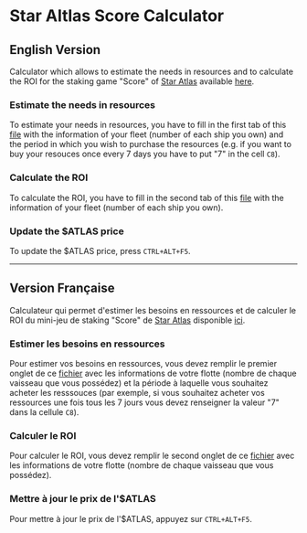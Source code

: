 # Star Altlas Score Calculator

## English Version

Calculator which allows to estimate the needs in resources and to calculate the ROI for the staking game "Score" of [Star Atlas](https://twitter.com/staratlas) available [here](https://play.staratlas.com/fleet).

### Estimate the needs in resources

To estimate your needs in resources, you have to fill in the first tab of this [file](https://github.com/cryptoloutre/Star-Atlas-Score-Calculator) with the information of your fleet (number of each ship you own) and the period in which you wish to purchase the resources (e.g. if you want to buy your resouces once every 7 days you have to put "7" in the cell `C8`).

### Calculate the ROI

To calculate the ROI,  you have to fill in the second tab of this [file](https://github.com/cryptoloutre/Star-Atlas-Score-Calculator) with the information of your fleet (number of each ship you own).

### Update the $ATLAS price

To update the $ATLAS price, press `CTRL+ALT+F5`.

-----------------

## Version Française

Calculateur qui permet d'estimer les besoins en ressources et de calculer le ROI du mini-jeu de staking "Score" de [Star Atlas](https://twitter.com/staratlas) disponible [ici](https://play.staratlas.com/fleet).

### Estimer les besoins en ressources

Pour estimer vos besoins en ressources, vous devez remplir le premier onglet de ce [fichier](https://github.com/cryptoloutre/Star-Atlas-Score-Calculator) avec les informations de votre flotte (nombre de chaque vaisseau que vous possédez) et la période à laquelle vous souhaitez acheter les resssouces (par exemple, si vous souhaitez acheter vos ressources une fois tous les 7 jours vous devez renseigner la valeur "7" dans la cellule `C8`).

### Calculer le ROI

Pour calculer le ROI, vous devez remplir le second onglet de ce [fichier](https://github.com/cryptoloutre/Star-Atlas-Score-Calculator) avec les informations de votre flotte (nombre de chaque vaisseau que vous possédez).

### Mettre à jour le prix de l'$ATLAS

Pour mettre à jour le prix de l'$ATLAS, appuyez sur `CTRL+ALT+F5`.
